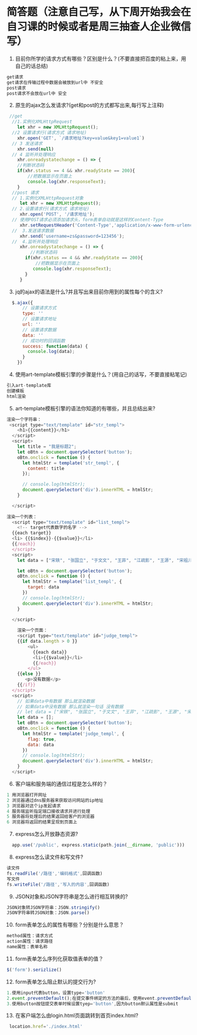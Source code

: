 # 简答题（注意自己写，从下周开始我会在自习课的时候或者是周三抽查人企业微信写）

1. 目前你所学的请求方式有哪些？区别是什么？(不要直接把百度的粘上来，用自己的话总结)
```js
get请求  
get请求在传输过程中数据会被放到url中 不安全
post请求
post请求不会放在url中 安全
```

2. 原生的ajax怎么发请求?(get和post的方式都写出来,每行写上注释)
```js
 //get
  //1.实例化XMLHttpRequest
    let xhr = new XMLHttpRequest();
  //2 设置请求行(请求方式 请求地址)
    xhr.open('GET', `/请求地址?key=value&key1=value1`)
  // 3 发送请求
    xhr.send(null)
  // 4 监听并处理响应
    xhr.onreadystatechange = () => {
    //判断状态码
    if(xhr.status == 4 && xhr.readyState == 200){
        //把数据显示在页面上
        console.log(xhr.responseText);
    }
  //post 请求
  // 1.实例化XMLHttpRequest对象
     let xhr = new XMLHttpRequest();
  // 2.设置请求行(请求方式 请求地址)
     xhr.open('POST', '/请求地址');
  // 使用POST请求必须添加请求头，form表单自动就是这样的Content-Type
     xhr.setRequestHeader('Content-Type','application/x-www-form-urlencoded');
  //  3.发送请求数据 
     xhr.send('username=zs&password=123456');
  //  4.监听并处理响应
     xhr.onreadystatechange = () => {
         //判断状态码
       if(xhr.status == 4 && xhr.readyState == 200){
           //把数据显示在页面上
          console.log(xhr.responseText);
       }
     }
```

3. jq的ajax的语法是什么?并且写出来目前你用到的属性每个的含义?
```js
  $.ajax({
      // 设置请求方式
      type: ''
      // 设置请求地址
      url: ''
      // 设置请求数据
      data: ''
      // 成功时的回调函数
      success: function(data) {
        console.log(data);
      }
    })
```

4. 使用art-template模板引擎的步骤是什么？(用自己的话写，不要直接粘笔记)
```js
引入art-template库
创建模板
html渲染
```

5. art-template模板引擎的语法你知道的有哪些，并且总结出来?
```js
渲染一个字符串：
 <script type="text/template" id="str_templ">
    <h1>{{content}}</h1> 
  </script>
  <script>
    let title = "我是标题2";
    let oBtn = document.querySelector('button');
    oBtn.onclick = function () {
      let htmlStr = template('str_templ', {
        content: title
      });

      // console.log(htmlStr);
      document.querySelector('div').innerHTML = htmlStr;
    }

  </script>
  
渲染一个列表：
  <script type="text/template" id="list_templ">
    <!-- target代表数字的名字 -->
  {{each target}}
  <li> {{$index}}-{{$value}}</li>
  {{/each}}
  </script>
  <script>
    let data = ["宋轶", "张国立", "于文文", "王菲", "江疏影", "王源", "宋祖儿", "易烊千玺", "王一博"];

    let oBtn = document.querySelector('button');
    oBtn.onclick = function () {
      let htmlStr = template('list_templ', {
        target: data
      })
      // console.log(htmlStr);
      document.querySelector('div').innerHTML = htmlStr;
    }

  </script>
    
    渲染一个页面：
    <script type="text/template" id="judge_templ">
    {{if data.length > 0 }} 
        <ul>
          {{each data}}
          <li>{{$value}}</li>
          {{/each}}
        </ul>
    {{else }}
       <p>没有数据</p>
    {{/if}}
  </script>
  <script>
    // 如果data中有数据 那么就渲染数据 
    // 如果data中没有数据 那么就渲染一句话 没有数据
    // let data = ["宋轶", "张国立", "于文文", "王菲", "江疏影", "王源", "宋祖儿", "易烊千玺", "王一博"];
    let data = [];
    let oBtn = document.querySelector('button');
    oBtn.onclick = function () {
      let htmlStr = template('judge_templ', {
        flag: true,
        data: data
      })
      // console.log(htmlStr);
      document.querySelector('div').innerHTML = htmlStr;
    }
  </script> 
```

6. 客户端和服务端的通信过程是怎么样的？
```js
1 用浏览器打开网址
2 浏览器通过dns服务器来获取访问网站的ip地址
3 浏览器对这个ip发起请求
4 服务端监听指定端口接收请求并进行处理
5 服务器将处理后的结果返回给客户的浏览器
6 浏览器将返回的结果呈现到页面上
```

7. express怎么开放静态资源?
```js
  app.use('/public', express.static(path.join(__dirname, 'public')))
```

8. express怎么读文件和写文件?
```js
读文件
fs.readFile('/路径','编码格式',回调函数)
写文件
fs.writeFile('/路径','写入的内容',回调函数)
```

9. JSON对象和JSON字符串是怎么进行相互转换的?
```js
JSON对象转JSON字符串：JSON.stringify()
JSON字符串转JSON对象：JSON.parse()
```

10. form表单怎么的属性有哪些？分别是什么意思？
```js
method属性：请求方式
action属性：请求路径
name属性：表单名称
```

11. form表单怎么序列化获取值表单的值？
```js
$('form').serizlize()
```

12. form表单怎么阻止默认的提交行为?
```js
1.使用input代表button，设置type='button'
2.event.preventDefault();在提交事件绑定的方法的最后，使用event.preventDefault()方法
3.使用button按钮提交表单时候设置tyep='button',因为button默认属性是submit
```

13. 在客户端怎么由login.html页面跳转到首页index.html?
```js
 location.href='./index.html'
```